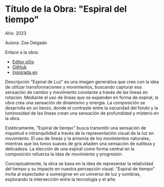 # Título de la Obra: "Espiral del tiempo"

Año: 2023

Autora: Zoe Delgado

Enlace a la obra: 

+ [Editor p5js](https://editor.p5js.org/zoendelgado/sketches/ZF9vxet9e)
+ [GitHub](https://github.com/zndelgado/trabajo-practico-uno)
+ [Inspirada en](https://damprojects.org/kuenstler_ui/frieder_nake/#galerieausstellungen)

Descripción
"Espiral de Luz" es una imagen generativa que cree con la idea de utilizar transformaciones y movimientos, buscando capturar esa sensación de cambio y movimiento constante a través de las líneas en rotación. Mediante el uso de líneas que se expanden en forma de espiral, la obra crea una sensación de dinamismo y energía. La composición se desarrolla en un lienzo, donde el contraste entre la oscuridad del fondo y la luminosidad de las líneas crean una sensación de profundidad y misterio en la obra.

Estéticamente, "Espiral de tiempo" busca transmitir una sensación de inquietud e intranquilidad a través de la representación visual de la luz en movimiento. El uso de lineas y la armonía de los movimientos naturales, mientras que los tonos suaves de gris añaden una sensación de sutileza y delicadeza. La elección de una espiral como forma central en la composición refuerza la idea de movimiento y progresión.

Conceptualmente, la obra se basa en la idea de representar la relatividad del tiempo y su impacto en nuestra percepción visual. "Espiral de tiempo" invita al espectador a sumergirse en un universo de luz y sombras, explorando la intersección entre la tecnología y el arte.